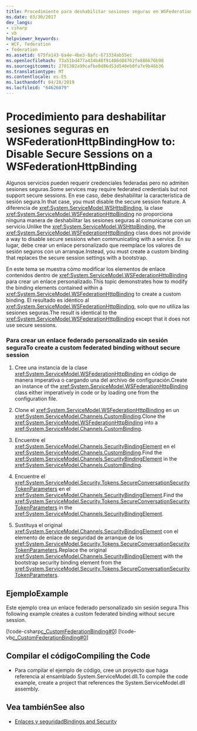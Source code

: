 ```yaml
---
title: Procedimiento para deshabilitar sesiones seguras en WSFederationHttpBinding
ms.date: 03/30/2017
dev_langs:
- csharp
- vb
helpviewer_keywords:
- WCF, federation
- federation
ms.assetid: 675fa143-6a4e-4be3-8afc-673334ab55ec
ms.openlocfilehash: 73a51bd477a434b48f91406d08762fe886676b90
ms.sourcegitcommit: 2701302a99cafbe0d86d53d540eb0fa7e9b46b36
ms.translationtype: MT
ms.contentlocale: es-ES
ms.lasthandoff: 04/28/2019
ms.locfileid: "64626879"
---
```

# <a name="how-to-disable-secure-sessions-on-a-wsfederationhttpbinding"></a><span data-ttu-id="5d0b0-102">Procedimiento para deshabilitar sesiones seguras en WSFederationHttpBinding</span><span class="sxs-lookup"><span data-stu-id="5d0b0-102">How to: Disable Secure Sessions on a WSFederationHttpBinding</span></span>
<span data-ttu-id="5d0b0-103">Algunos servicios pueden requerir credenciales federadas pero no admiten sesiones seguras.</span><span class="sxs-lookup"><span data-stu-id="5d0b0-103">Some services may require federated credentials but not support secure sessions.</span></span> <span data-ttu-id="5d0b0-104">En ese caso, debe deshabilitar la característica de sesión segura.</span><span class="sxs-lookup"><span data-stu-id="5d0b0-104">In that case, you must disable the secure session feature.</span></span> <span data-ttu-id="5d0b0-105">A diferencia de <xref:System.ServiceModel.WSHttpBinding>, la clase <xref:System.ServiceModel.WSFederationHttpBinding> no proporciona ninguna manera de deshabilitar las sesiones seguras al comunicarse con un servicio.</span><span class="sxs-lookup"><span data-stu-id="5d0b0-105">Unlike the <xref:System.ServiceModel.WSHttpBinding>, the <xref:System.ServiceModel.WSFederationHttpBinding> class does not provide a way to disable secure sessions when communicating with a service.</span></span> <span data-ttu-id="5d0b0-106">En su lugar, debe crear un enlace personalizado que reemplace los valores de sesión seguros con un arranque.</span><span class="sxs-lookup"><span data-stu-id="5d0b0-106">Instead, you must create a custom binding that replaces the secure session settings with a bootstrap.</span></span>  
  
 <span data-ttu-id="5d0b0-107">En este tema se muestra cómo modificar los elementos de enlace contenidos dentro de <xref:System.ServiceModel.WSFederationHttpBinding> para crear un enlace personalizado.</span><span class="sxs-lookup"><span data-stu-id="5d0b0-107">This topic demonstrates how to modify the binding elements contained within a <xref:System.ServiceModel.WSFederationHttpBinding> to create a custom binding.</span></span> <span data-ttu-id="5d0b0-108">El resultado es idéntico al <xref:System.ServiceModel.WSFederationHttpBinding>, solo que no utiliza las sesiones seguras.</span><span class="sxs-lookup"><span data-stu-id="5d0b0-108">The result is identical to the <xref:System.ServiceModel.WSFederationHttpBinding> except that it does not use secure sessions.</span></span>  
  
### <a name="to-create-a-custom-federated-binding-without-secure-session"></a><span data-ttu-id="5d0b0-109">Para crear un enlace federado personalizado sin sesión segura</span><span class="sxs-lookup"><span data-stu-id="5d0b0-109">To create a custom federated binding without secure session</span></span>  
  
1. <span data-ttu-id="5d0b0-110">Cree una instancia de la clase <xref:System.ServiceModel.WSFederationHttpBinding> en código de manera imperativa o cargando una del archivo de configuración.</span><span class="sxs-lookup"><span data-stu-id="5d0b0-110">Create an instance of the <xref:System.ServiceModel.WSFederationHttpBinding> class either imperatively in code or by loading one from the configuration file.</span></span>  
  
2. <span data-ttu-id="5d0b0-111">Clone el <xref:System.ServiceModel.WSFederationHttpBinding> en un <xref:System.ServiceModel.Channels.CustomBinding>.</span><span class="sxs-lookup"><span data-stu-id="5d0b0-111">Clone the <xref:System.ServiceModel.WSFederationHttpBinding> into a <xref:System.ServiceModel.Channels.CustomBinding>.</span></span>  
  
3. <span data-ttu-id="5d0b0-112">Encuentre el <xref:System.ServiceModel.Channels.SecurityBindingElement> en el <xref:System.ServiceModel.Channels.CustomBinding>.</span><span class="sxs-lookup"><span data-stu-id="5d0b0-112">Find the <xref:System.ServiceModel.Channels.SecurityBindingElement> in the <xref:System.ServiceModel.Channels.CustomBinding>.</span></span>  
  
4. <span data-ttu-id="5d0b0-113">Encuentre el <xref:System.ServiceModel.Security.Tokens.SecureConversationSecurityTokenParameters> en el <xref:System.ServiceModel.Channels.SecurityBindingElement>.</span><span class="sxs-lookup"><span data-stu-id="5d0b0-113">Find the <xref:System.ServiceModel.Security.Tokens.SecureConversationSecurityTokenParameters> in the <xref:System.ServiceModel.Channels.SecurityBindingElement>.</span></span>  
  
5. <span data-ttu-id="5d0b0-114">Sustituya el original <xref:System.ServiceModel.Channels.SecurityBindingElement> con el elemento de enlace de seguridad de arranque de los <xref:System.ServiceModel.Security.Tokens.SecureConversationSecurityTokenParameters>.</span><span class="sxs-lookup"><span data-stu-id="5d0b0-114">Replace the original <xref:System.ServiceModel.Channels.SecurityBindingElement> with the bootstrap security binding element from the <xref:System.ServiceModel.Security.Tokens.SecureConversationSecurityTokenParameters>.</span></span>  
  
## <a name="example"></a><span data-ttu-id="5d0b0-115">Ejemplo</span><span class="sxs-lookup"><span data-stu-id="5d0b0-115">Example</span></span>  
 <span data-ttu-id="5d0b0-116">Este ejemplo crea un enlace federado personalizado sin sesión segura.</span><span class="sxs-lookup"><span data-stu-id="5d0b0-116">This following example creates a custom federated binding without secure session.</span></span>  
  
 [!code-csharp[c_CustomFederationBinding#0](../../../../samples/snippets/csharp/VS_Snippets_CFX/c_customfederationbinding/cs/c_customfederationbinding.cs#0)]
 [!code-vb[c_CustomFederationBinding#0](../../../../samples/snippets/visualbasic/VS_Snippets_CFX/c_customfederationbinding/vb/c_customfederationbinding.vb#0)]  
  
## <a name="compiling-the-code"></a><span data-ttu-id="5d0b0-117">Compilar el código</span><span class="sxs-lookup"><span data-stu-id="5d0b0-117">Compiling the Code</span></span>  
  
- <span data-ttu-id="5d0b0-118">Para compilar el ejemplo de código, cree un proyecto que haga referencia al ensamblado System.ServiceModel.dll.</span><span class="sxs-lookup"><span data-stu-id="5d0b0-118">To compile the code example, create a project that references the System.ServiceModel.dll assembly.</span></span>  
  
## <a name="see-also"></a><span data-ttu-id="5d0b0-119">Vea también</span><span class="sxs-lookup"><span data-stu-id="5d0b0-119">See also</span></span>

- [<span data-ttu-id="5d0b0-120">Enlaces y seguridad</span><span class="sxs-lookup"><span data-stu-id="5d0b0-120">Bindings and Security</span></span>](../../../../docs/framework/wcf/feature-details/bindings-and-security.md)
